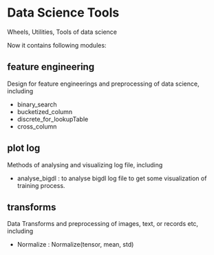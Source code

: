 # Data Science Tools

Wheels, Utilities, Tools of data science

Now it contains following modules:

## feature engineering

Design for feature engineerings and preprocessing of data science, including

* binary_search
* bucketized_column
* discrete_for_lookupTable
* cross_column

## plot log

Methods of analysing and visualizing log file, including

* analyse_bigdl : to analyse bigdl log file to get some visualization of training process.


## transforms

Data Transforms and preprocessing of images, text, or records etc, including

* Normalize : Normalize(tensor, mean, std)
